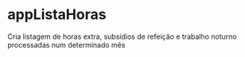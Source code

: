 # appListaHoras
Cria listagem de horas extra, subsídios de refeição e trabalho noturno processadas num determinado mês
